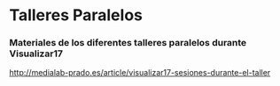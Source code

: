# Talleres Paralelos 
### Materiales de los diferentes talleres paralelos durante Visualizar17

http://medialab-prado.es/article/visualizar17-sesiones-durante-el-taller

